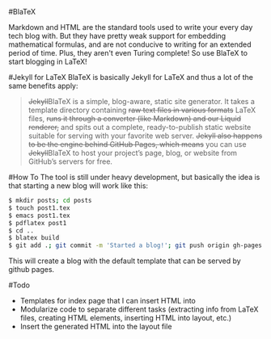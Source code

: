 #BlaTeX

Markdown and HTML are the standard tools used to write your every day tech blog with. But they have pretty weak support for embedding mathematical formulas, and are not conducive to writing for an extended period of time. Plus, they aren't even Turing complete! So use BlaTeX to start blogging in LaTeX!

#Jekyll for LaTeX
BlaTeX is basically Jekyll for LaTeX and thus a lot of the same benefits apply:

 >~~Jekyll~~BlaTeX is a simple, blog-aware, static site generator. It takes a template directory containing ~~raw text files in various formats~~ LaTeX files, ~~runs it through a converter (like Markdown) and our Liquid renderer,~~ and spits out a complete, ready-to-publish static website suitable for serving with your favorite web server. ~~Jekyll also happens to be the engine behind GitHub Pages, which means~~ you can use ~~Jekyll~~BlaTeX to host your project’s page, blog, or website from GitHub’s servers for free.

#How To
The tool is still under heavy development, but basically the idea is that starting a new blog will work like this:

```bash
$ mkdir posts; cd posts
$ touch post1.tex
$ emacs post1.tex
$ pdflatex post1
$ cd ..
$ blatex build
$ git add .; git commit -m 'Started a blog!'; git push origin gh-pages
```
This will create a blog with the default template that can be served by github pages.

#Todo
 - Templates for index page that I can insert HTML into
 - Modularize code to separate different tasks (extracting info from LaTeX files, creating HTML elements, inserting HTML into layout, etc.)
 - Insert the generated HTML into the layout file
 